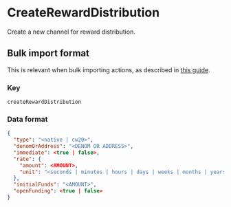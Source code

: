 # CreateRewardDistribution

Create a new channel for reward distribution.

## Bulk import format

This is relevant when bulk importing actions, as described in [this
guide](https://github.com/DA0-DA0/dao-dao-ui/wiki/Bulk-importing-actions).

### Key

`createRewardDistribution`

### Data format

```json
{
  "type": "<native | cw20>",
  "denomOrAddress": "<DENOM OR ADDRESS>",
  "immediate": <true | false>,
  "rate": {
    "amount": <AMOUNT>,
    "unit": "<seconds | minutes | hours | days | weeks | months | years | blocks>"
  },
  "initialFunds": "<AMOUNT>",
  "openFunding": <true | false>
}
```
